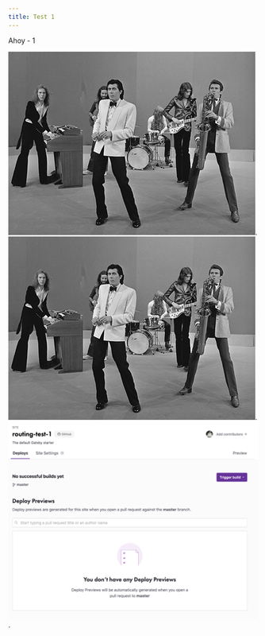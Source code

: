 ```yaml
---
title: Test 1
---
```


Ahoy - 1

![image1](./image1.png).
![image2](./image2.png).
![image2](./image3.png).
